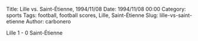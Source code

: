 Title: Lille vs. Saint-Étienne, 1994/11/08
Date: 1994/11/08 00:00
Category: sports
Tags: football, football scores, Lille, Saint-Étienne
Slug: lille-vs-saint-etienne
Author: carbonero


Lille 1 - 0 Saint-Étienne
